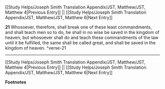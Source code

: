 [[Study Helps/Joseph Smith Translation Appendix/JST, Matthew/JST, Matthew 4|Previous Entry]]  ||  [[Study Helps/Joseph Smith Translation Appendix/JST, Matthew/JST, Matthew 6|Next Entry]]

**21**  Whosoever, therefore, shall break one of these least commandments, and shall teach men so to do, he shall in no wise be saved in the kingdom of heaven; but whosoever shall do and teach these commandments of the law until it be fulfilled, the same shall be called great, and shall be saved in the kingdom of heaven. ^verse-21


---
[[Study Helps/Joseph Smith Translation Appendix/JST, Matthew/JST, Matthew 4|Previous Entry]]  ||  [[Study Helps/Joseph Smith Translation Appendix/JST, Matthew/JST, Matthew 6|Next Entry]]


**Footnotes**

